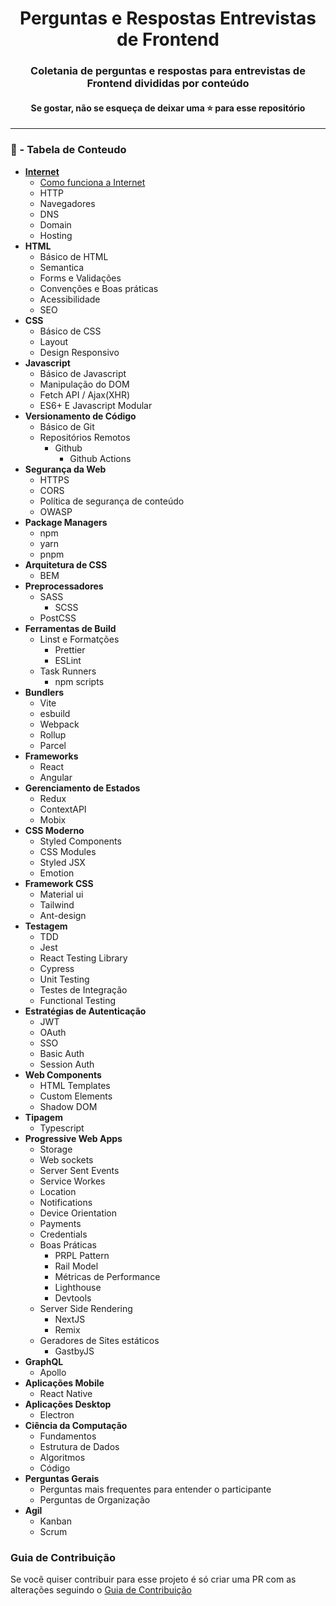 <div align="center">
    <h1>Perguntas e Respostas Entrevistas de Frontend</h1>
</div>

<div align="center">
    <h3>Coletania de perguntas e respostas para entrevistas de Frontend divididas por conteúdo</h3>
    <h4>Se gostar, não se esqueça de deixar uma ⭐ para esse repositório</h4>
</div>

---

### 📌 - Tabela de Conteudo

- **[Internet](./internet/Internet.md)**
  - [Como funciona a Internet](./internet/Internet.md#como-funciona-a-internet)
  - HTTP
  - Navegadores
  - DNS
  - Domain
  - Hosting
- **HTML**
  - Básico de HTML
  - Semantica
  - Forms e Validações
  - Convenções e Boas práticas
  - Acessibilidade
  - SEO
- **CSS**
  - Básico de CSS
  - Layout
  - Design Responsivo
- **Javascript**
  - Básico de Javascript
  - Manipulação do DOM
  - Fetch API / Ajax(XHR)
  - ES6+ E Javascript Modular
- **Versionamento de Código**
  - Básico de Git
  - Repositórios Remotos
    - Github
      - Github Actions
- **Segurança da Web**
  - HTTPS
  - CORS
  - Política de segurança de conteúdo
  - OWASP
- **Package Managers**
  - npm
  - yarn
  - pnpm
- **Arquitetura de CSS**
  - BEM
- **Preprocessadores**
  - SASS
    - SCSS
  - PostCSS
- **Ferramentas de Build**
  - Linst e Formatções
    - Prettier
    - ESLint
  - Task Runners
    - npm scripts
- **Bundlers**
  - Vite
  - esbuild
  - Webpack
  - Rollup
  - Parcel
- **Frameworks**
  - React
  - Angular
- **Gerenciamento de Estados**
  - Redux
  - ContextAPI
  - Mobix
- **CSS Moderno**
  - Styled Components
  - CSS Modules
  - Styled JSX
  - Emotion
- **Framework CSS**
  - Material ui
  - Tailwind
  - Ant-design
- **Testagem**
  - TDD
  - Jest
  - React Testing Library
  - Cypress
  - Unit Testing
  - Testes de Integração
  - Functional Testing
- **Estratégias de Autenticação**
  - JWT
  - OAuth
  - SSO
  - Basic Auth
  - Session Auth
- **Web Components**
  - HTML Templates
  - Custom Elements
  - Shadow DOM
- **Tipagem**
  - Typescript
- **Progressive Web Apps**
  - Storage
  - Web sockets
  - Server Sent Events
  - Service Workes
  - Location
  - Notifications
  - Device Orientation
  - Payments
  - Credentials
  - Boas Práticas
    - PRPL Pattern
    - Rail Model
    - Métricas de Performance
    - Lighthouse
    - Devtools
  - Server Side Rendering
    - NextJS
    - Remix
  - Geradores de Sites estáticos
    - GastbyJS
- **GraphQL**
  - Apollo
- **Aplicações Mobile**
  - React Native
- **Aplicações Desktop**
  - Electron
- **Ciência da Computação**
  - Fundamentos
  - Estrutura de Dados
  - Algoritmos
  - Código
- **Perguntas Gerais**
  - Perguntas mais frequentes para entender o participante
  - Perguntas de Organização
- **Agil**
  - Kanban
  - Scrum

### Guia de Contribuição

Se você quiser contribuir para esse projeto é só criar uma PR com as alterações seguindo o [Guia de Contribuição](./CONTRIBUTING.md)
<br/><br/>
